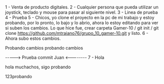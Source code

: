 1 - Venta de producto digitales.
2 - Cualquier persona que pueda utilizar un joystick, teclado y mouse para pasar al siguiente nivel.
3 - Linea de prueba
4 - Prueba
5 - Chicos, yo clone el proyecto en la pc de mi trabajo y estoy probando, por lo pronto, lo bajo y lo abrio, ahora lo estoy editando para ver 
    si suben los cambios. Lo que hice fue, crear carpeta Gamer-10 / git init / git clone https://github.com/mtraiano76/grupo_10_gamer-10.git y listo.
6 - Ahora subo estos cambios.

Probando cambios
probando cambios


-----> Prueba commit Juan <--------
7 - Hola


hola muchachos, sigo probando

123probando